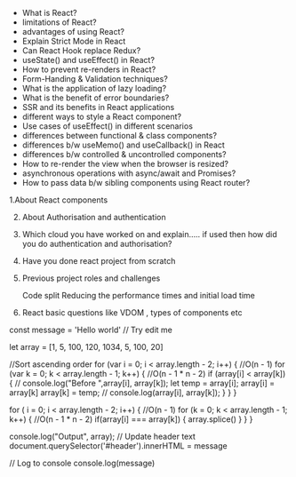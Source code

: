 - What is React?
- limitations of React?
- advantages of using React?
- Explain Strict Mode in React
- Can React Hook replace Redux?
- useState() and useEffect() in React?
- How to prevent re-renders in React?
- Form-Handing & Validation techniques?
- What is the application of lazy loading?
- What is the benefit of error boundaries?
- SSR and its benefits in React applications
- different ways to style a React component?
- Use cases of useEffect() in different scenarios
- differences between functional & class components?
- differences b/w useMemo() and useCallback() in React
- differences b/w controlled & uncontrolled components?
- How to re-render the view when the browser is resized?
- asynchronous operations with async/await and Promises?
- How to pass data b/w sibling components using React router?


1.About React components

2. About Authorisation and authentication

3. Which cloud you have worked on and explain….. if used then how did you do authentication and authorisation?

4. Have you done react project from scratch

5.  Previous project roles and challenges

	Code split 
    Reducing the performance times and initial load time

6. React basic questions like VDOM , types of components etc

const message = 'Hello world' // Try edit me

let array = [1, 5, 100, 120, 1034, 5, 100, 20]

//Sort ascending order
for (var i = 0; i < array.length - 2; i++) {  //O(n - 1)
  for (var k = 0; k < array.length - 1; k++) { //O(n - 1 * n - 2)
    if (array[i] < array[k]) {
      // console.log("Before ",array[i], array[k]);
      let temp = array[i];
      array[i] = array[k]
      array[k] = temp;
      // console.log(array[i], array[k]);
    }
  }
}

for ( i = 0; i < array.length - 2; i++) {  //O(n - 1)
  for (k = 0; k < array.length - 1; k++) { //O(n - 1 * n - 2)
    if(array[i] === array[k]) {
      array.splice()
    }
  }
}

console.log("Output", array);
// Update header text
document.querySelector('#header').innerHTML = message

// Log to console
console.log(message)

